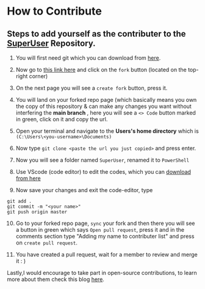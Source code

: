 # How to Contribute 
## Steps to add yourself as the contributer to the [SuperUser](https://github.com/SanjeevStephan/superuser) Repository.

1) You will first need git which you can download from [here](https://git-scm.com/downloads).

2) Now go to [this link here](https://github.com/SanjeevStephan/superuser) and click on the `fork` button (located on the top-right corner)

3) On the next page you will see a `create fork` button, press it.

4) You will land on your forked repo page (which basically means you own the copy of this repository & can make any changes you want without interfering the **main branch** , here you will see a `<> Code` button marked in green, click on it and copy the url.

5) Open your terminal and navigate to the **Users's home directory** which is `(C:\Users\<you-username>\Documents)`

6) Now type ``git clone <paste the url you just copied>`` and press enter.

6) Now you will see a folder named `SuperUser`, renamed it to `PowerShell` 

7) Use VScode (code editor) to edit the codes, which you can [download from here](https://code.visualstudio.com/download)

8) Now save your changes and exit the code-editor, type 
```
git add . 
git commit -m "<your name>"
git push origin master
```
10) Go to your forked repo page, `sync` your fork and then there you will see a button in green which says `Open pull request`, press it and in the comments section type "Adding my name to contributer list" and press on `create pull request`.

11) You have created a pull request, wait for a member to review and merge it : )

Lastly,I would encourage to take part in open-source contributions, to learn more about them check this blog [here](https://dragon2002.hashnode.dev/git-and-github-must-know-guide#heading-setting-up-github).
